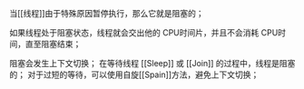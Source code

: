 当[[线程]]由于特殊原因暂停执行，那么它就是阻塞的；

如果线程处于阻塞状态，线程就会交出他的 CPU时间片，并且不会消耗 CPU时间，直至阻塞结束；

阻塞会发生上下文切换；
在等待线程 [[Sleep]] 或 [[Join]] 的过程中，线程是阻塞的；
对于过短的等待，可以使用自旋[[Spain]]方法，避免上下文切换；